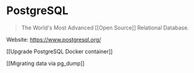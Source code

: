 # PostgreSQL

> The World's Most Advanced [[Open Source]] Relational Database.

Website: <https://www.postgresql.org/>

[[Upgrade PostgreSQL Docker container]]

[[Migrating data via pg_dump]]

